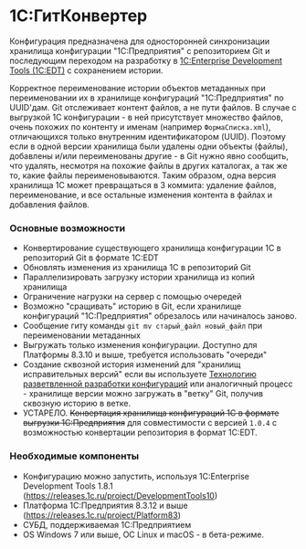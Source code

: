 # 1С:ГитКонвертер

Конфигурация предназначена для односторонней синхронизации хранилища конфигурации "1С:Предприятия" с репозиторием Git и последующим переходом на разработку в [1C:Enterprise Development Tools (1C:EDT)](http://v8.1c.ru/overview/release_EDT_18/) с сохранением истории.

Корректное переименование истории объектов метаданных при переименовании их в хранилище конфигураций "1С:Предприятия" по UUID'дам.
Git отслеживает контент файлов, а не пути файлов. В случае с выгрузкой 1С конфигурации - в ней присутствует множество файлов, очень похожих по контенту и именам (например `ФормаСписка.xml`), отличающихся только внутренним идентификатором (UUID). Поэтому если в одной версии хранилища были удалены одни объекты (файлы), добавлены и/или переименованы другие - в Git нужно явно сообщить, что удалять, несмотря на похожие файлы в других каталогах, а так же то, какие файлы переименовываются.
Таким образом, одна версия хранилища 1С может превращаться в 3 коммита: удаление файлов, переименование, и все остальные изменения контента в файлах и добавления файлов.

### Основные возможности

* Конвертирование существующего хранилища конфигурации 1С в репозиторий Git в формате 1C:EDT
* Обновлять изменения из хранилища 1С в репозиторий Git
* Параллелизировать загрузку истории хранилища из копий хранилища
* Ограничение нагрузки на сервер с помощью очередей
* Возможно "сращивать" историю в Git, если хранилище конфигураций "1С:Предприятия" обрезалось или начиналось заново.
* Сообщение гиту команды ```git mv старый_файл новый_файл``` при переименовании метаданных
* Выгружать только изменения конфигурации. Доступно для Платформы 8.3.10 и выше, требуется использовать "очереди"
* Создание сквозной история изменений для "хранилищ исправительных версий" если вы используете [Технологию разветвленной разработки конфигураций](https://its.1c.ru/db/v8std/content/2149184358/hdoc) или аналогичный процесс - хранилище версии можно загружать в "ветку" Git, получив сквозную историю в ветке.
* УСТАРЕЛО. ~~Конвертация хранилища конфигураций 1С в формате выгрузки 1С:Предприятия~~ для совместимости с версией `1.0.4` с возможностью конвертации репозитория в формат 1C:EDT.

### Необходимые компоненты

* Конфигурацию можно запустить, используя 1C:Enterprise Development Tools 1.8.1 (https://releases.1c.ru/project/DevelopmentTools10)
* Платформа 1С:Предприятия 8.3.12 и выше (https://releases.1c.ru/project/Platform83)
* СУБД, поддерживаемая 1С:Предприятием
* OS Windows 7 или выше, ОС Linux и macOS - в бета-режиме.

